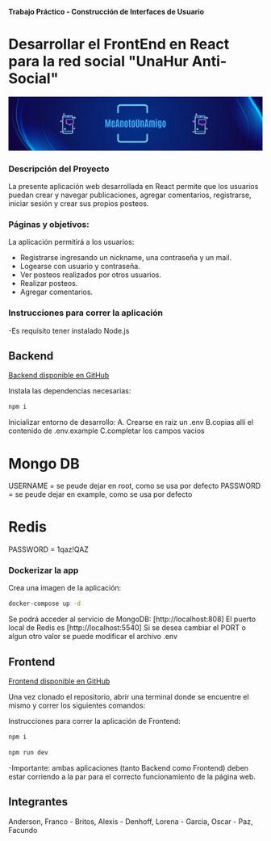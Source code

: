 **Trabajo Práctico - Construcción de Interfaces de Usuario**
# Desarrollar el FrontEnd en React para la red social "UnaHur Anti-Social"

![banner](banner.png)

### Descripción del Proyecto

La presente aplicación web desarrollada en React permite que los usuarios puedan crear y navegar publicaciones, agregar comentarios, registrarse, iniciar sesión y crear sus propios posteos.

### Páginas y objetivos:

La aplicación permitirá a los usuarios:

- Registrarse ingresando un nickname, una contraseña y un mail.
- Logearse con usuario y contraseña.
- Ver posteos realizados por otros usuarios.
- Realizar posteos. 
- Agregar comentarios.


### Instrucciones para correr la aplicación 
-Es requisito tener instalado Node.js

## Backend

[Backend disponible en GitHub](https://github.com/FlamarokClass/anti-social-meanotounamigo-backend)

Instala las dependencias necesarias:
```bash
npm i
```

Inicializar entorno de desarrollo:
A. Crearse en raiz un .env 
B.copias allí el contenido de .env.example 
C.completar los campos vacios 

# Mongo DB 
USERNAME = se peude dejar en root, como se usa por defecto
PASSWORD = se peude dejar en example, como se usa por defecto

# Redis
PASSWORD = 1qaz!QAZ


### Dockerizar la app
Crea una imagen de la aplicación:
```bash
docker-compose up -d
```

Se podrá acceder al servicio de MongoDB: [http://localhost:808]
El puerto local de Redis es [http://localhost:5540]
Si se desea cambiar el PORT o algun otro valor se puede modificar el archivo .env

## Frontend

[Frontend disponible en GitHub](https://github.com/AlexisF12/anti-social-meanotounamigo-frontend)

Una vez clonado el repositorio, abrir una terminal donde se encuentre el mismo y correr los siguientes comandos:

Instrucciones para correr la aplicación de Frontend:
```bash
npm i
```
```bash
npm run dev
```

-Importante: ambas aplicaciones (tanto Backend como Frontend) deben estar corriendo a la par para el correcto funcionamiento de la página web. 


## Integrantes

Anderson, Franco - Britos, Alexis - Denhoff, Lorena - Garcia, Oscar - Paz, Facundo